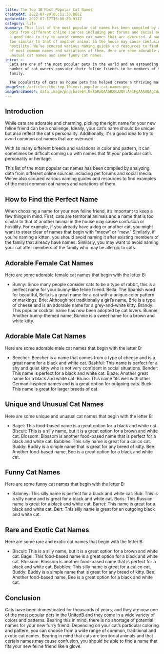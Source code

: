 ```yaml
---
title: The Top 10 Most Popular Cat Names
createdAt: 2022-07-09T06:11:30.868Z
updatedAt: 2022-07-17T15:00:29.931Z
category: life
summary: This list of the most popular cat names has been compiled by analyzing
  data from different online sources including pet forums and social media. It's
  a good idea to try to avoid common cat names that are overused. A name that is
  too similar to that of another animal in the house may cause confusion or
  hostility. We’ve scoured various naming guides and resources to find examples
  of most common names and variations of them. Here are some adorable and
  unusual cat names and some funny cat names.
intro: >-
  Cats are one of the most popular pets in the world and an astounding
  number of cat owners consider their feline friends to be members of the
  family. 

  The popularity of cats as house pets has helped create a thriving market for products and services geared specifically toward them. The internet is packed with websites, blogs, forums and other online resources that cater to cat lovers and cat owners. In addition to information about nutrition, vaccination and general care, these sites are full of useful tips regarding all aspects of owning a cat. One of the most common questions we see is related to naming new kittens. With so many different breeds and variations in color and pattern, it can sometimes be difficult coming up with names that fit your particular cat’s personality or heritage.
imageSrc: /articles/the-top-10-most-popular-cat-names.png
imageSrcBase64: data:image/png;base64,UklGRmQAAABXRUJQVlA4IFgAAAAQAgCdASoKAAoAAUAmJZgCdAEf3CzqYYQAAP79MgquO2V7RL0yk9OeUzrBc5fqs145bYQq+JbvrsreEJCn3qnD0UKQrUpv9brJF8sO+hTIbp9srVfgAAAA
---
```


## Introduction

While cats are adorable and charming, picking the right name for your new feline friend can be a challenge. Ideally, your cat's name should be unique but also reflect the cat's personality. Additionally, it's a good idea to try to avoid common cat names that are overused.

With so many different breeds and variations in color and pattern, it can sometimes be difficult coming up with names that fit your particular cat’s personality or heritage.

This list of the most popular cat names has been compiled by analyzing data from different online sources including pet forums and social media. We’ve also scoured various naming guides and resources to find examples of the most common cat names and variations of them.

## How to Find the Perfect Name

When choosing a name for your new feline friend, it’s important to keep a few things in mind. First, cats are territorial animals and a name that is too similar to that of another animal in the house may cause confusion or hostility.
For example, if you already have a dog or another cat, you might want to steer clear of names that begin with “meow” or “mew.” Similarly, if you’re naming a kitten, you should avoid naming it after existing members of the family that already have names.
Similarly, you may want to avoid naming your cat after members of the family who may be allergic to cats.

## Adorable Female Cat Names

Here are some adorable female cat names that begin with the letter B:

- Bunny: Since many people consider cats to be a type of rabbit, this is a perfect name for your bunny-like feline friend.
Bella: The Spanish word for beautiful, Bella is a great name for a cat with a unique color pattern or markings.
Brie: Although not traditionally a girl’s name, Brie is a type of cheese and is an adorable name for a grey-and-white kitty.
Brandy: This popular cocktail name has now been adopted by cat lovers.
Bunnie: Another bunny-themed name, Bunnie is a sweet name for a brown and white kitty.

## Adorable Male Cat Names

Here are some adorable male cat names that begin with the letter B:

- Beecher: Beecher is a name that comes from a type of cheese and is a great name for a black and white cat.
Bashful: This name is perfect for a shy and quiet kitty who is not very confident in social situations.
Bender: This name is perfect for a black and white cat.
Blaze: Another great name for a black and white cat.
Bruno: This name fits well with other German-inspired names and is a great option for outgoing cats.
Buck: This name is great for larger breeds of cat.

## Unique and Unusual Cat Names

Here are some unique and unusual cat names that begin with the letter B:

- Bagel: This food-based name is a great option for a black and white cat.
Biscuit: This is a silly name, but it is a great option for a brown and white cat.
Blossom: Blossom is another food-based name that is perfect for a black and white cat.
Bubbles: This silly name is great for a calico cat.
Buddy: Buddy is a simple name that is great for any breed of kitty.
Bee: Another food-based name, Bee is a great option for a black and white cat.

## Funny Cat Names

Here are some funny cat names that begin with the letter B:

- Baloney: This silly name is perfect for a black and white cat.
Bub: This is a silly name and is great for a black and white cat.
Boris: This Russian name is great for a black and white cat.
Barret: This name is great for a black and white cat.
Bert: This silly name is great for an outgoing black and white cat.

## Rare and Exotic Cat Names

Here are some rare and exotic cat names that begin with the letter B:

- Biscuit: This is a silly name, but it is a great option for a brown and white cat.
Bagel: This food-based name is a great option for a black and white cat.
Blossom: Blossom is another food-based name that is perfect for a black and white cat.
Bubbles: This silly name is great for a calico cat.
Buddy: Buddy is a simple name that is great for any breed of kitty.
Bee: Another food-based name, Bee is a great option for a black and white cat.

## Conclusion

Cats have been domesticated for thousands of years, and they are now one of the most popular pets in the UnitedB and they come in a wide variety of colors and patterns.
Bearing this in mind, there is no shortage of potential names for your new furry friend.
Depending on your cat’s particular coloring and pattern, you can choose from a wide range of common, traditional and exotic cat names.
Bearing in mind that cats are territorial animals and that certain names may cause confusion, you should be able to find a name that fits your new feline friend like a glove.
